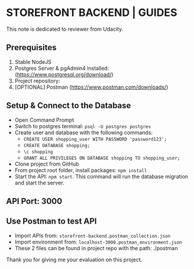 # STOREFRONT BACKEND | GUIDES

This note is dedicated to reviewer from Udacity.

## Prerequisites
1. Stable NodeJS
2. Postgres Server & pgAdmin4 installed: (https://www.postgresql.org/download/)
3. Project repository:  
4. [OPTIONAL] Postman (https://www.postman.com/downloads/)

## Setup & Connect to the Database

- Open Command Prompt
- Switch to postgres terminal: `psql -U postgres postgres`
- Create user and database with the following commands:
  - `CREATE USER shopping_user WITH PASSWORD 'password123';`
  - `CREATE DATABASE shopping;`
  - `\c shopping`
  - `GRANT ALL PRIVILEGES ON DATABASE shopping TO shopping_user;`
- Clone project from GitHub
- From project root folder, install packages: `npm install`
- Start the API: `npm start`. This command will run the database migration and start the server.

## API Port: 3000

## Use Postman to test API
- Import APIs from: `storefront-backend.postman_collection.json`
- Import environment from: `localhost-3000.postman_environment.json`
- These 2 files can be found in project repo with the path: ./postman

Thank you for giving me your evaluation on this project.